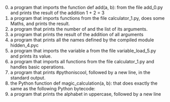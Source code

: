 0.  a program that imports the function def add(a, b): from the file add_0.py and prints the result of the addition 1 + 2 = 3
1. a program that imports functions from the file calculator_1.py, does some Maths, and prints the result.
2. a program that prints the number of and the list of its arguments.
3. a program that prints the result of the addition of all arguments
4. a program that prints all the names defined by the compiled module hidden_4.pyc
5. a program that imports the variable a from the file variable_load_5.py and prints its value.
6. a program that imports all functions from the file calculator_1.py and handles basic operations.
7. a program that prints #pythoniscool, followed by a new line, in the standard output.
8. the Python function def magic_calculation(a, b): that does exactly the same as the following Python bytecode:
9. a program that prints the alphabet in uppercase, followed by a new line
